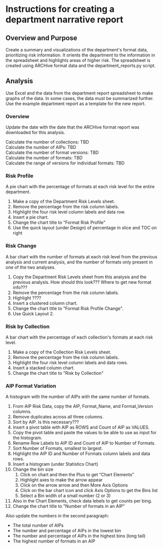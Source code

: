 # Instructions for creating a department narrative report

## Overview and Purpose

Create a summary and visualizations of the department's format data, prioritizing risk information.
It orients the department to the information in the spreadsheet and highlights areas of higher risk. 
The spreadsheet is created using ARCHive format data and the department_reports.py script.


## Analysis

Use Excel and the data from the department report spreadsheet to make graphs of the data. 
In some cases, the data must be summarized further.
Use the example department report as a template for the new report.

### Overview

Update the date with the date that the ARCHive format report was downloaded for this analysis.

Calculate the number of collections: TBD  
Calculate the number of AIPs: TBD  
Calculate the number of format versions: TBD  
Calculate the number of formats: TBD  
Calculate the range of versions for individual formats: TBD

### Risk Profile

A pie chart with the percentage of formats at each risk level for the entire department.
1. Make a copy of the Department Risk Levels sheet.
2. Remove the percentage from the risk column labels.
3. Highlight the four risk level column labels and data row.
4. Insert a pie chart.
5. Change the chart title to "Format Risk Profile"
6. Use the quick layout (under Design) of percentage in slice and TOC on right

### Risk Change

A bar chart with the number of formats at each risk level from the previous analysis and current analysis, 
and the number of formats only present in one of the two analyses.
1. Copy the Department Risk Levels sheet from this analysis and the previous analysis. How should this look??? Where to get new format info???
2. Remove the percentage from the risk column labels.
3. Highlight ????
4. Insert a clustered column chart.
5. Change the chart title to "Format Risk Profile Change".
6. Use Quick Layout 2.


### Risk by Collection

A bar chart with the percentage of each collection's formats at each risk level.
1. Make a copy of the Collection Risk Levels sheet.
2. Remove the percentage from the risk column labels.
3. Highlight the four risk level column labels and data rows.
4. Insert a stacked column chart.
5. Change the chart title to "Risk by Collection"

### AIP Format Variation

A histogram with the number of AIPs with the same number of formats.  
1. From AIP Risk Data, copy the AIP, Format_Name, and Format_Version columns.
2. Remove duplicates across all three columns.
3. Sort by AIP. Is this necessary???
4. Insert a pivot table with AIP as ROWS and Count of AIP as VALUES.
5. Copy the pivot table and paste the values to be able to use as input for the histogram.
6. Rename Row Labels to AIP ID and Count of AIP to Number of Formats.
7. Sort Number of Formats, smallest to largest.
8. Highlight the AIP ID and Number of Formats column labels and data rows.
9. Insert a histogram (under Statistics Chart)
10. Change the bin size
    1. Click on chart and then the Plus to get “Chart Elements” 
    2. Highlight axes to make the arrow appear 
    3. Click on the arrow arrow and then More Axis Options 
    4. Click on the bar chart icon and click Axis Options to get the Bins list 
    5. Select a Bin width of a small number (2 or 3)
11. Also in the Chart Elements, check data lebels to get counts per bing.
12. Change the chart title to "Number of formats in an AIP"


Also update the numbers in the second paragraph:
* The total number of AIPs
* The number and percentage of AIPs in the lowest bin
* The number and percentage of AIPs in the highest bins (long tail) 
* The highest number of formats in an AIP